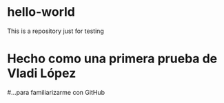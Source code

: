 # hello-world
This is a repository  just for testing
# Hecho como una primera prueba de Vladi López
#...para familiarizarme con GitHub
